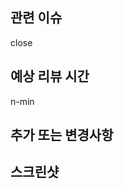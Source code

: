 ## 관련 이슈
<!-- close #이슈번호 -->
close

## 예상 리뷰 시간
n-min

## 추가 또는 변경사항
<!-- 구체적으로 작성 부탁드립니다. -->

## 스크린샷
<!-- 추가되거나 변경된 사항을 이미지로 남겨주세요. -->
